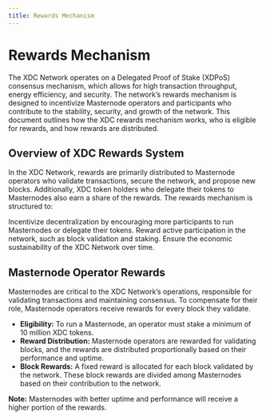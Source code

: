 ```yaml
---
title: Rewards Mechanism
---
```


# Rewards Mechanism

The XDC Network operates on a Delegated Proof of Stake (XDPoS) consensus mechanism, which allows for high transaction throughput, energy efficiency, and security. The network’s rewards mechanism is designed to incentivize Masternode operators and participants who contribute to the stability, security, and growth of the network. This document outlines how the XDC rewards mechanism works, who is eligible for rewards, and how rewards are distributed.

## Overview of XDC Rewards System
In the XDC Network, rewards are primarily distributed to Masternode operators who validate transactions, secure the network, and propose new blocks. Additionally, XDC token holders who delegate their tokens to Masternodes also earn a share of the rewards. The rewards mechanism is structured to:

Incentivize decentralization by encouraging more participants to run Masternodes or delegate their tokens.
Reward active participation in the network, such as block validation and staking.
Ensure the economic sustainability of the XDC Network over time.

## Masternode Operator Rewards
Masternodes are critical to the XDC Network’s operations, responsible for validating transactions and maintaining consensus. To compensate for their role, Masternode operators receive rewards for every block they validate.

- **Eligibility:** To run a Masternode, an operator must stake a minimum of 10 million XDC tokens.
- **Reward Distribution:** Masternode operators are rewarded for validating blocks, and the rewards are distributed proportionally based on their performance and uptime.
- **Block Rewards:** A fixed reward is allocated for each block validated by the network. These block rewards are divided among Masternodes based on their contribution to the network.

**Note:** Masternodes with better uptime and performance will receive a higher portion of the rewards.
